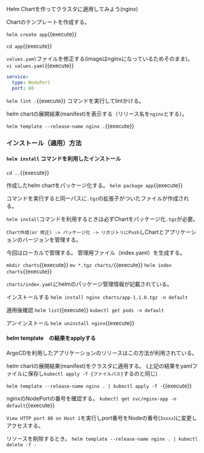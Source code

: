 Helm Chartを作ってクラスタに適用してみよう(nginx)

Chartのテンプレートを作成する。

`helm create app`{{execute}}

`cd app`{{execute}}

`values.yaml`ファイルを修正する(imageはnginxになっているためそのまま)。
`vi values.yaml`{{execute}}

```yaml
service:
  type: NodePort
  port: 80
```

`helm lint .`{{execute}} コマンドを実行してlintかける。

helm chartの展開結果(manifest)を表示する（リリース名を`nginx`とする）。

`helm template --release-name nginx .`{{execute}}

### インストール（適用）方法

#### `helm install` コマンドを利用したインストール

`cd ..`{{execute}}

作成したhelm chartをパッケージ化する。
`helm package app`{{execute}}

コマンドを実行すると同一パスに`.tgz`の拡張子がついたファイルが作成される。

`helm install`コマンドを利用するときは必ずChartをパッケージ化`.tgz`が必要。

`Chart作成(or 修正) -> パッケージ化 -> リポジトリにPush`しChartとアプリケーションのバージョンを管理する。

今回はローカルで管理する。
管理用ファイル（index.yaml）を生成する。

`mkdir charts`{{execute}}
`mv *.tgz charts/`{{execute}}
`helm index charts`{{execute}}

`charts/index.yaml`にhelmのパッケージ管理情報が記載されている。

インストールする
`helm install nginx charts/app-1.1.0.tgz -n default`

適用後確認
`helm list`{{execute}}
`kubectl get pods -n default`

アンインストール
`helm uninstall nginx`{{execute}}


#### helm template　の結果をapplyする

ArgoCDを利用したアプリケーションのリリースはこの方法が利用されている。

helm chartの展開結果(manifest)をクラスタに適用する。
(上記の結果をyamlファイルに保存し`kubectl apply -f {ファイルパス}`するのと同じ)

`helm template --release-name nginx . | kubectl apply -f -`{{execute}}

nginxのNodePortの番号を確認する。
`kubectl get svc/nginx-app -n default`{{execute}}

`View HTTP port 80 on Host 1`を実行しport番号をNodeの番号(`3xxxx`)に変更しアクセスする。

リソースを削除するとき。
`helm template --release-name nginx . | kubectl delete -f -`

